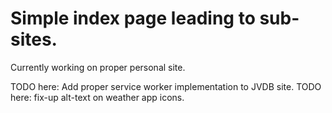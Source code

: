 # Simple index page leading to sub-sites.
Currently working on proper personal site.

TODO here: Add proper service worker implementation to JVDB site.
TODO here: fix-up alt-text on weather app icons.